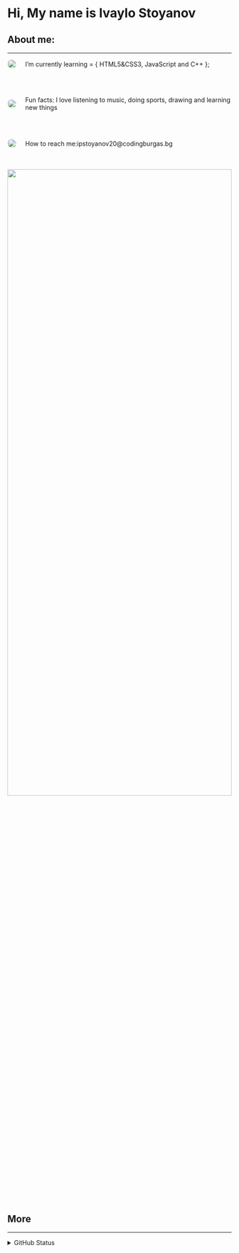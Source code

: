 <h1 align = "left">Hi, My name is Ivaylo Stoyanov</h1>
    <h2 align = "left">About me:</h2>
    <hr height = "6px">
        <p align = "left" style = "display: flex;align-items: center;"><img src= "https://cdn2.vectorstock.com/i/1000x1000/62/01/cartoon-book-bulb-light-idea-read-learn-design-vector-14756201.jpg" width="20px" height="20px" style = "margin-right: 20px;border-radius: 100%;">I’m currently learning = { HTML5&CSS3, JavaScript and C++ }; </p>
        <br><br>
        <p  align = "left" style = "display: flex;align-items: center;"><img src= "https://upload.wikimedia.org/wikipedia/commons/thumb/5/56/Circle-icons-cloud.svg/2048px-Circle-icons-cloud.svg.png" width="20px" height="20px" style = "margin-right: 20px;border-radius: 100%;">Fun facts: I love listening to music, doing sports, drawing and learning new things</p>
        <br><br>
        <p align = "left" style = "display: flex;align-items: center;"><img src= "https://upload.wikimedia.org/wikipedia/commons/thumb/5/56/Circle-icons-cloud.svg/2048px-Circle-icons-cloud.svg.png" width="20px" height="20px" style = "margin-right: 20px;border-radius: 100%;">How to reach me: <a style = "text-decoration: none;" href = "mailto:ipstoyanov20@codingburgas.bg">        ipstoyanov20@codingburgas.bg</a></p>
        <br><br>
    <img align = "right" width = "100%" height="60%" src = "https://cdn.dribbble.com/users/1355613/screenshots/10374655/media/5691629ca1e7389c34a9c0dae158b976.gif">
    <br><br>
    <h2 align = "left">More</h2>
    <hr height = "6px">
      <details>
            <summary>GitHub Status</summary>
        <img src = "https://github-readme-stats.vercel.app/api?username=ipstoyanov20&&show_icons=true&title_color=ffffff&icon_color=bb2acf&text_color=daf7dc&bg_color=151515">

        </details>
        <br><br>
    <details>
        <summary>Badges</summary>
        <img src = "https://github-readme-stats.vercel.app/api?username=ipstoyanov20&&show_icons=true&title_color=ffffff&icon_color=bb2acf&text_color=daf7dc&bg_color=151515">
    </details>
